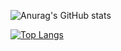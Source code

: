 ![Anurag's GitHub stats](https://github-readme-stats.vercel.app/api?username=jheavejimenez&count_private=true&show_icons=true)

[![Top Langs](https://github-readme-stats.vercel.app/api/top-langs/?username=jheavejimenez&layout=compact&langs_count=10&hide=PowerShell,Batchfile,XSLT,Java,Makefile)](https://github.com/anuraghazra/github-readme-stats)

<!--
**jheavejimenez/jheavejimenez** is a ✨ _special_ ✨ repository because its `README.md` (this file) appears on your GitHub profile.

Here are some ideas to get you started:

- 🔭 I’m currently working on ...
- 🌱 I’m currently learning ...
- 👯 I’m looking to collaborate on ...
- 🤔 I’m looking for help with ...
- 💬 Ask me about ...
- 📫 How to reach me: ...
- 😄 Pronouns: ...
- ⚡ Fun fact: ...
-->
